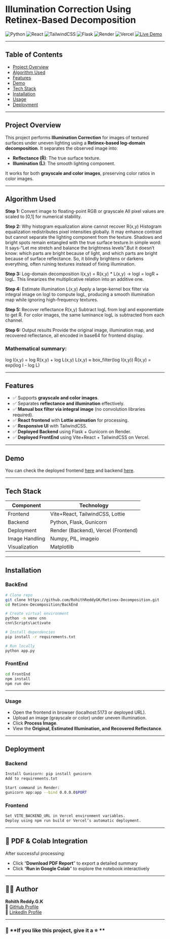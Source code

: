 # Illumination Correction Using Retinex-Based Decomposition

![Python](https://img.shields.io/badge/Python-3.11-blue)
![React](https://img.shields.io/badge/React-18.2.0-blue)
![TailwindCSS](https://img.shields.io/badge/TailwindCSS-v3.5.3-blue)
![Flask](https://img.shields.io/badge/Flask-2.3.3-lightgrey)
![Render](https://img.shields.io/badge/Deployment-Render-blue)
![Vercel](https://img.shields.io/badge/Frontend-Vercel-blue)
[![Live Demo](https://img.shields.io/badge/Live-Demo-green)](https://illumination-retinex-decomposition.vercel.app/)

---

## Table of Contents
- [Project Overview](#project-overview)
- [Algorithm Used](#algorithm-used)
- [Features](#features)
- [Demo](#demo)
- [Tech Stack](#tech-stack)
- [Installation](#installation)
- [Usage](#usage)
- [Deployment](#deployment)
  
---

## Project Overview

This project performs **Illumination Correction** for images of textured surfaces under uneven lighting using a **Retinex-based log-domain decomposition**. It separates the observed image into:

- **Reflectance (R̂)**: The true surface texture.
- **Illumination (L̂)**: The smooth lighting component.

It works for both **grayscale and color images**, preserving color ratios in color images.

---
## Algorithm Used

**Step 1:** Convert image to floating-point RGB or grayscale
All pixel values are scaled to [0,1] for numerical stability.

**Step 2:** Why histogram equalization alone cannot recover R(x,y)
Histogram equalization redistributes pixel intensities globally. It may enhance contrast but cannot separate the lighting component from the texture. Shadows and bright spots remain entangled with the true surface texture.In simple word: It says-“Let me stretch and balance the brightness levels".But it doesn’t know: which parts are bright because of light, and which parts are bright because of surface reflectance. So, it blindly brightens or darkens everything, often ruining textures instead of fixing illumination.

**Step 3:** Log-domain decomposition
I(x,y) = R(x,y) * L(x,y) → logI = logR + logL. This linearizes the multiplicative relation into an additive one.

**Step 4:** Estimate illumination L(x,y)
Apply a large-kernel box filter via integral image on logI to compute logL, producing a smooth illumination map while ignoring high-frequency textures.

**Step 5:** Recover reflectance R(x,y)
Subtract logL from logI and exponentiate to get R̂. For color images, the same luminance logL is subtracted from each channel.

**Step 6:** Output results
Provide the original image, illumination map, and recovered reflectance, all encoded in base64 for frontend display.

### Mathematical summary:
log I(x,y) = log R(x,y) + log L(x,y)
L(x,y) ≈ box_filter(log I(x,y))
R̂(x,y) = exp(log I - log L)

---

## Features
- ✅ Supports **grayscale and color images**.  
- ✅ Separates **reflectance and illumination** effectively.  
- ✅ **Manual box filter via integral image** (no convolution libraries required).  
- ✅ **React frontend** with **Lottie animation** for processing.
- ✅ **Responsive UI** with TailwindCSS.
- ✅ **Deployed Backend** using Flask + Gunicorn on Render.
- ✅ **Deployed FrontEnd** using Vite+React + TailwindCSS on Vercel. 

---

## Demo
You can check the deployed frontend [here](https://illumination-retinex-decomposition.vercel.app/) and backend [here](https://retinex-decomposition.onrender.com/).

---

## Tech Stack
| Component       | Technology         |
|-----------------|-----------------|
| Frontend        | Vite+React, TailwindCSS, Lottie |
| Backend         | Python, Flask, Gunicorn    |
| Deployment      | Render (Backend), Vercel (Frontend) |
| Image Handling  | Numpy, PIL, imageio        |
| Visualization   | Matplotlib                |

---

## Installation

### BackEnd
```bash
# Clone repo
git clone https://github.com/RohithReddyGK/Retinex-Decomposition.git
cd Retinex-Decomposition/BackEnd

# Create virtual environment
python -m venv cnn
cnn\Scripts\activate

# Install dependencies
pip install -r requirements.txt

# Run locally
python app.py
```

### FrontEnd
```bash
cd FrontEnd
npm install
npm run dev
```

---

### Usage

- Open the frontend in browser (localhost:5173 or deployed URL).
- Upload an image (grayscale or color) under uneven illumination.
- Click **Process Image**.
- View the **Original, Estimated Illumination, and Recovered Reflectance**.

---

## Deployment

### Backend
```bash
Install Gunicorn: pip install gunicorn
Add to requirements.txt

Start command in Render:
gunicorn app:app --bind 0.0.0.0$PORT
```

### Frontend
```bash
Set VITE_BACKEND_URL in Vercel environment variables.
Deploy using npm run build or Vercel’s automatic deployment.
```

---

## 🧾 PDF & Colab Integration

After successful processing:
- Click “**Download PDF Report**” to export a detailed summary
- Click “**Run in Google Colab**” to explore the notebook interactively

---

## 🙋‍♂️ Author

**Rohith Reddy.G.K**  
🔗 [GitHub Profile](https://github.com/RohithReddyGK)  
🔗 [LinkedIn Profile](https://www.linkedin.com/in/rohithreddygk)

---

### 🌟 **If you like this project, give it a ⭐ **
